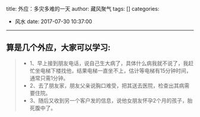 title: 外应：多灾多难的一天
author: 藏风聚气
tags: []
categories:
  - 风水
date: 2017-07-30 10:37:00
---

算是几个外应，大家可以学习:
--- 

>- 1、早上接到朋友电话，说自己生大病了，具体什么病我就不说了，我赶忙坐电梯下楼找他，结果电梯一直坐不上，估计等电梯有15分钟时间，通常只需1分钟。
>- 2、去了朋友家，朋友父亲说胸口难受，把其送去医院，检查出其病需要住院。
>- 3、随后又收到另一个客户发的信息，说他女朋友怀孕2个月的孩子，胎死腹中了。